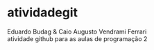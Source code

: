 # atividadegit
Eduardo Budag & Caio Augusto Vendrami Ferrari  
atividade github para as aulas de programação 2

